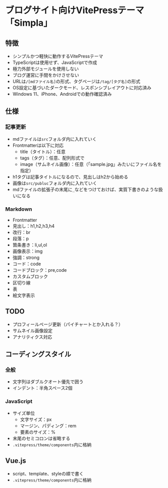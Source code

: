 # ブログサイト向けVitePressテーマ「Simpla」

## 特徴

* シンプルかつ軽快に動作するVitePressテーマ
* TypeScriptは使用せず、JavaScriptで作成
* 極力外部モジュールを使用しない
* ブログ運営に手間をかけさせない
* URLは`/[mdファイル名]`の形式、タグページは`/tag/[タグ名]`の形式
* OS設定に基づいたダークモード、レスポンシブレイアウトに対応済み
* Windows 11、iPhone、Androidでの動作確認済み


## 仕様

### 記事更新

* mdファイルは`src`フォルダ内に入れていく
* Frontmatterは以下に対応
  * title（タイトル）：任意
  * tags（タグ）：任意、配列形式で
  * image（サムネイル画像）：任意（「sample.jpg」みたいにファイル名を指定）
* h1タグは記事タイトルになるので、見出しはh2から始める
* 画像は`src/publuc`フォルダ内に入れていく
* mdファイルの拡張子の末尾に`_`などをつけておけば、実質下書きのような扱いになる


### Markdown

* Frontmatter
* 見出し：h1,h2,h3,h4
* 改行：br
* 段落：p
* 箇条書き：li,ul,ol
* 画像表示：img
* 強調：strong
* コード：code
* コードブロック：pre,code
* カスタムブロック
* 区切り線
* 表
* 絵文字表示


## TODO

* プロフィールページ更新（パイチャートとか入れる？）
* サムネイル画像設定
* アナリティクス対応


## コーディングスタイル

### 全般

* 文字列はダブルクオート優先で囲う
* インデント：半角スペース2個


### JavaScript

* サイズ単位
  * 文字サイズ：px
  * マージン、パディング：rem
  * 要素のサイズ：%
* 末尾のセミコロンは省略する
* `.vitepress/theme/components`内に格納


## Vue.js

* script、template、styleの順で書く
* `.vitepress/theme/components`内に格納